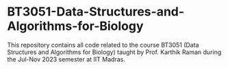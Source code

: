 # BT3051-Data-Structures-and-Algorithms-for-Biology
This repository contains all code related to the course BT3051 (Data Structures and Algorithms for Biology) taught by Prof. Karthik Raman during the Jul-Nov 2023 semester at IIT Madras.
